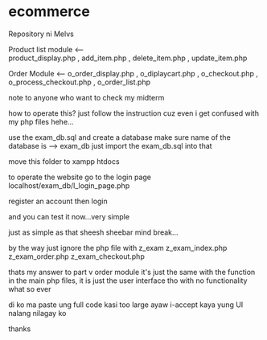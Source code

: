 # ecommerce

Repository ni Melvs

Product list module  <--                      
    product_display.php , 
    add_item.php , 
    delete_item.php , 
    update_item.php
                                                
Order Module  <--
    o_order_display.php , 
    o_diplaycart.php , 
    o_checkout.php , 
    o_process_checkout.php , 
    o_order_list.php
 
 
note to anyone who want to check my midterm 

how to operate this? just follow the instruction cuz even i get confused with my php files hehe...

use the exam_db.sql and create a database
make sure name of the database is --> exam_db 
just import the exam_db.sql into that

move this folder to xampp htdocs

to operate the website go to the login page
    localhost/exam_db/l_login_page.php

register an account 
then login

and you can test it now...very simple

just as simple as that sheesh sheebar mind break...


by the way just ignore the php file with z_exam
    z_exam_index.php
    z_exam_order.php
    z_exam_checkout.php

thats my answer to part v order module
it's just the same with the function in the main php files, it is just the user interface tho with no functionality
what so ever

di ko ma paste ung full code kasi too large ayaw i-accept kaya yung UI nalang nilagay ko

thanks
